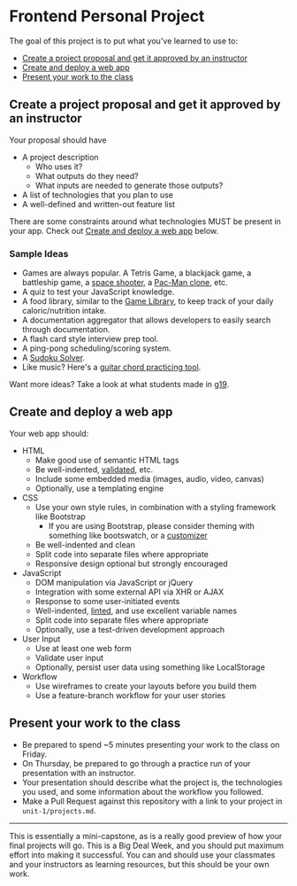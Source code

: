 # Frontend Personal Project

The goal of this project is to put what you've learned to use to:

* [Create a project proposal and get it approved by an instructor](#proposal)
* [Create and deploy a web app](#create-deploy)
* [Present your work to the class](#present)

<a id="proposal"></a>

## Create a project proposal and get it approved by an instructor

Your proposal should have

* A project description
    * Who uses it?
    * What outputs do they need?
    * What inputs are needed to generate those outputs?
* A list of technologies that you plan to use
* A well-defined and written-out feature list

There are some constraints around what technologies MUST be present in your app. Check out [Create and deploy a web app](#create-deploy) below.

### Sample Ideas

* Games are always popular. A Tetris Game, a blackjack game, a battleship game, a [space shooter](http://mmarsella.github.io/Block-Blaster/), a [Pac-Man clone](https://dogparkapp.herokuapp.com/game), etc. 
* A quiz to test your JavaScript knowledge.
* A food library, similar to the [Game Library](https://github.com/gSchool/g11-course-curriculum/tree/master/week05/05_exercises/js-game-library), to keep track of your daily caloric/nutrition intake.
* A documentation aggregator that allows developers to easily search through documentation.
* A flash card style interview prep tool.
* A ping-pong scheduling/scoring system.
* A [Sudoku Solver](http://mherman.org/sudoku-solver/).
* Like music? Here's a [guitar chord practicing tool](http://shastings517.github.io/chordRep/).

Want more ideas? Take a look at what students made in [g19](https://github.com/gSchool/g19-projects/blob/master/unit-1/projects.md).

<a id="create-deploy"></a>

## Create and deploy a web app

Your web app should:

* HTML
    * Make good use of semantic HTML tags
    * Be well-indented, [validated](https://validator.w3.org/nu/), etc.
    * Include some embedded media (images, audio, video, canvas)
    * Optionally, use a templating engine
* CSS
    * Use your own style rules, in combination with a styling framework like Bootstrap
        * If you are using Bootstrap, please consider theming with something like bootswatch, or a [customizer](http://getbootstrap.com/customize/)
    * Be well-indented and clean
    * Split code into separate files where appropriate
    * Responsive design optional but strongly encouraged
* JavaScript
    * DOM manipulation via JavaScript or jQuery
    * Integration with some external API via XHR or AJAX
    * Response to some user-initiated events
    * Well-indented, [linted](http://www.javascriptlint.com/online_lint.php), and use excellent variable names
    * Split code into separate files where appropriate
    * Optionally, use a test-driven development approach
* User Input
    * Use at least one web form
    * Validate user input
    * Optionally, persist user data using something like LocalStorage
* Workflow
    * Use wireframes to create your layouts before you build them
    * Use a feature-branch workflow for your user stories

<a id="present"></a>

## Present your work to the class

* Be prepared to spend ~5 minutes presenting your work to the class on Friday. 
* On Thursday, be prepared to go through a practice run of your presentation with an instructor.
* Your presentation should describe what the project is, the technologies you used, and some information about the workflow you followed.
* Make a Pull Request against this repository with a link to your project in `unit-1/projects.md`.

---

This is essentially a mini-capstone, as is a really good preview of how your final projects will go. This is a Big Deal Week, and you should put maximum effort into making it successful. You can and should use your classmates and your instructors as learning resources, but this should be your own work.
